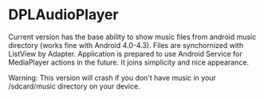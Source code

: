 # DPLAudioPlayer
Current version has the base ability to show music files from android music directory (works fine with Android 4.0-4.3).
Files are synchornized with ListView by Adapter.
Application is prepared to use Android Service for MediaPlayer actions in the future.
It joins simplicity and nice appearance.

Warning:
This version will crash if you don't have music in your /sdcard/music directory on your device.
